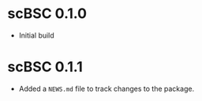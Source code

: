 # scBSC 0.1.0

* Initial build

# scBSC 0.1.1

* Added a `NEWS.md` file to track changes to the package.
